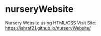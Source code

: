 # nurseryWebsite

Nursery Website using HTML/CSS
Visit Site: https://ishraf21.github.io/nurseryWebsite/
